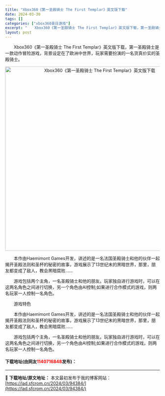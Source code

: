 ```yaml
---
title: "Xbox360《第一圣殿骑士 The First Templar》英文版下载"
date: 2024-03-30
tags: []
categories: ["xbox360英日游戏"]
excerpt: "　　Xbox360《第一圣殿骑士 The First Templar》英文版下载，第一圣殿骑士是一款动作冒险游戏，背景设定在了欧洲中世界，玩家需要扮演的一名货真价实的圣殿骑士。 　　本作由Haemimont Games开发，讲述的是一名法国圣殿骑士和他的伙伴一起揭开圣殿法则和圣杯的秘密的故事，游戏展&hellip;"
layout: post
---
```


 <p>　　Xbox360《第一圣殿骑士 The First Templar》英文版下载，第一圣殿骑士是一款动作冒险游戏，背景设定在了欧洲中世界，玩家需要扮演的一名货真价实的圣殿骑士。</p> <p align="center"><img align="" border="0" src="https://lad.sfcrom.cn/wp-content/uploads/2024/03/20240330_6607d30879db4.webp" width="600" alt="Xbox360《第一圣殿骑士 The First Templar》英文版下载" /></p> <p>　　本作由Haemimont Games开发，讲述的是一名法国圣殿骑士和他的伙伴一起揭开圣殿法则和圣杯的秘密的故事，游戏展示了13世纪末的黑暗世界，那里，朋友都变成了敌人，教会黑暗腐败&hellip;&hellip;</p> <p>　　游戏包括两个主角，一名圣殿骑士和他的朋友。玩家独自进行游戏时，可以在这两名角色之间进行切换，另一个角色由AI控制;如果进行合作模式的游戏，则两名玩家一人控制一名角色。</p> <p>　　游戏特色</p> <p>　　本作由Haemimont Games开发，讲述的是一名法国圣殿骑士和他的伙伴一起揭开圣殿法则和圣杯的秘密的故事，游戏展示了13世纪末的黑暗世界，那里，朋友都变成了敌人，教会黑暗腐败&hellip;&hellip;</p> <p>　　游戏包括两个主角，一名圣殿骑士和他的朋友。玩家独自进行游戏时，可以在这两名角色之间进行切换，另一个角色由AI控制;如果进行合作模式的游戏，则两名玩家一人控制一名角色。</p> <p><h4>下载地址(由网友<font color="red">1140716848</font>发布)：</h4></p> 

---
📖 **下载地址/原文地址：** 本文最初发布于我的博客网站：[https://lad.sfcrom.cn/2024/03/94384/](https://lad.sfcrom.cn/2024/03/94384/)
